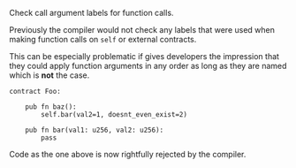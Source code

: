 Check call argument labels for function calls.

Previously the compiler would not check any labels that were used
when making function calls on `self` or external contracts.

This can be especially problematic if gives developers the impression
that they could apply function arguments in any order as long as they
are named which is **not** the case. 

```
contract Foo:

    pub fn baz():
        self.bar(val2=1, doesnt_even_exist=2)
    
    pub fn bar(val1: u256, val2: u256):
        pass
```

Code as the one above is now rightfully rejected by the compiler.
